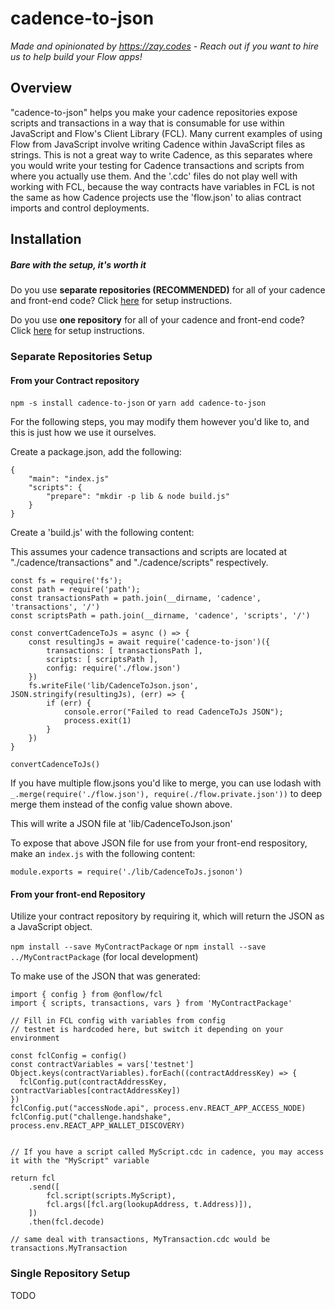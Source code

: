 # cadence-to-json
*Made and opinionated by https://zay.codes - Reach out if you want to hire us to help build your Flow apps!*

## Overview
"cadence-to-json" helps you make your cadence repositories expose scripts and transactions in a way that is consumable for use within JavaScript and Flow's Client Library (FCL).
Many current examples of using Flow from JavaScript involve writing Cadence within JavaScript files as strings. This is not a great way to write Cadence, as this
separates where you would write your testing for Cadence transactions and scripts from where you actually use them. And the '.cdc' files do not play well with working
with FCL, because the way contracts have variables in FCL is not the same as how Cadence projects use the 'flow.json' to alias contract imports and control deployments.

## Installation
##### *Bare with the setup, it's worth it*

Do you use **separate repositories (RECOMMENDED)** for all of your cadence and front-end code? Click [here](#separate-repositories-setup) for setup instructions.

Do you use **one repository** for all of your cadence and front-end code? Click [here](#single-repository-setup) for setup instructions.

### Separate Repositories Setup

#### From your Contract repository
`npm -s install cadence-to-json` or `yarn add cadence-to-json`

For the following steps, you may modify them however you'd like to, and this is just how we use it ourselves.

Create a package.json, add the following:
```
{
    "main": "index.js"
    "scripts": {
        "prepare": "mkdir -p lib & node build.js"
    }
}
```

Create a 'build.js' with the following content:

This assumes your cadence transactions and scripts are located at "./cadence/transactions" and "./cadence/scripts" respectively.
```
const fs = require('fs');
const path = require('path');
const transactionsPath = path.join(__dirname, 'cadence', 'transactions', '/')
const scriptsPath = path.join(__dirname, 'cadence', 'scripts', '/')

const convertCadenceToJs = async () => {
    const resultingJs = await require('cadence-to-json')({
        transactions: [ transactionsPath ],
        scripts: [ scriptsPath ],
        config: require('./flow.json')
    })
    fs.writeFile('lib/CadenceToJson.json', JSON.stringify(resultingJs), (err) => {
        if (err) {
            console.error("Failed to read CadenceToJs JSON");
            process.exit(1)
        }
    })
}

convertCadenceToJs()
```

If you have multiple flow.jsons you'd like to merge, you can use lodash with `_.merge(require('./flow.json'), require(./flow.private.json'))` to deep merge them instead of the config value shown above.


This will write a JSON file at 'lib/CadenceToJson.json'

To expose that above JSON file for use from your front-end respository, make an `index.js` with the following content:

`module.exports = require('./lib/CadenceToJs.jsonon')`

#### From your front-end Repository

Utilize your contract repository by requiring it, which will return the JSON as a JavaScript object.

`npm install --save MyContractPackage` or `npm install --save ../MyContractPackage` (for local development)

To make use of the JSON that was generated:
```
import { config } from @onflow/fcl
import { scripts, transactions, vars } from 'MyContractPackage'

// Fill in FCL config with variables from config
// testnet is hardcoded here, but switch it depending on your environment

const fclConfig = config()
const contractVariables = vars['testnet']
Object.keys(contractVariables).forEach((contractAddressKey) => {
  fclConfig.put(contractAddressKey, contractVariables[contractAddressKey])
})
fclConfig.put("accessNode.api", process.env.REACT_APP_ACCESS_NODE)
fclConfig.put("challenge.handshake", process.env.REACT_APP_WALLET_DISCOVERY)


// If you have a script called MyScript.cdc in cadence, you may access it with the "MyScript" variable

return fcl
    .send([
        fcl.script(scripts.MyScript),
        fcl.args([fcl.arg(lookupAddress, t.Address)]),
    ])
    .then(fcl.decode)

// same deal with transactions, MyTransaction.cdc would be transactions.MyTransaction
```

### Single Repository Setup

TODO
